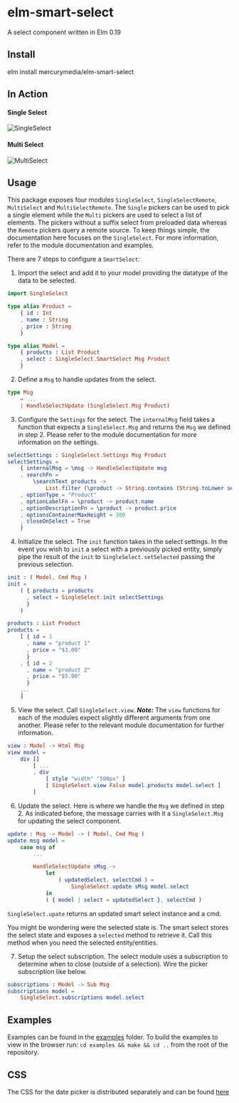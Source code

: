 # elm-smart-select
A select component written in Elm 0.19

## Install
elm install mercurymedia/elm-smart-select

## In Action

#### Single Select

![SingleSelect](https://user-images.githubusercontent.com/20546636/66810094-dace5480-ef2e-11e9-9e9a-df1fddb38dc6.gif)

#### Multi Select

![MultiSelect](https://user-images.githubusercontent.com/20546636/66810122-e1f56280-ef2e-11e9-9ac6-f2de80802a58.gif)

## Usage
This package exposes four modules `SingleSelect`, `SingleSelectRemote`, `MultiSelect` and `MultiSelectRemote`. The `Single` pickers can be used to pick a single element while the `Multi` pickers are used to select a list of elements. The pickers without a suffix select from preloaded data whereas the `Remote` pickers query a remote source. To keep things simple, the documentation here focuses on the `SingleSelect`. For more information, refer to the module documentation and examples.

There are 7 steps to configure a `SmartSelect`:

1. Import the select and add it to your model providing the datatype of the data to be selected.

```elm
import SingleSelect

type alias Product =
    { id : Int
    , name : String
    , price : String
    }

type alias Model =
    { products : List Product
    , select : SingleSelect.SmartSelect Msg Product
    }
```

2. Define a `Msg` to handle updates from the select.

```elm
type Msg
    = ...
    | HandleSelectUpdate (SingleSelect.Msg Product)
```

3. Configure the `Settings` for the select. The `internalMsg` field takes a function that expects a `SingleSelect.Msg` and returns the `Msg` we defined in step 2. Please refer to the module documentation for more information on the settings.

```elm
selectSettings : SingleSelect.Settings Msg Product
selectSettings =
    { internalMsg = \msg -> HandleSelectUpdate msg
    , searchFn =
        \searchText products ->
            List.filter (\product -> String.contains (String.toLower searchText) (String.toLower product.name)) products
    , optionType = "Product"
    , optionLabelFn = \product -> product.name
    , optionDescriptionFn = \product -> product.price
    , optionsContainerMaxHeight = 300
    , closeOnSelect = True
    }
```

4. Initialize the select. The `init` function takes in the select settings. In the event you wish to `init` a select with a previously picked entity, simply pipe the result of the `init` to `SingleSelect.setSelected` passing the previous selection.

```elm
init : ( Model, Cmd Msg )
init =
    ( { products = products
      , select = SingleSelect.init selectSettings
      }
    )

products : List Product
products =
    [ { id = 1
      , name = "product 1"
      , price = "$3.00"
      }
    , { id = 2
      , name = "product 2"
      , price = "$5.00"
      }
    ...
    ]

```

5. View the select. Call `SingleSelect.view`. **_Note:_** The `view` functions for each of the modules expect slightly different arguments from one another. Please refer to the relevant module documentation for further information.

```elm
view : Model -> Html Msg
view model =
    div []
        [ ...
        , div
            [ style "width" "500px" ]
            [ SingleSelect.view False model.products model.select ]
        ]
```

6. Update the select. Here is where we handle the `Msg` we defined in step 2. As indicated before, the message carries with it a `SingleSelect.Msg` for updating the select component. 

```elm
update : Msg -> Model -> ( Model, Cmd Msg )
update msg model =
    case msg of
        ...

        HandleSelectUpdate sMsg ->
            let
                ( updatedSelect, selectCmd ) =
                    SingleSelect.update sMsg model.select
            in
            ( { model | select = updatedSelect }, selectCmd )
```

`SingleSelect.upate` returns an updated smart select instance and a cmd.

You might be wondering were the selected state is. The smart select stores the select state and exposes a `selected` method to retrieve it. Call this method when you need the selected entity/entities.

7. Setup the select subscription. The select module uses a subscription to determine when to close (outside of a selection). Wire the picker subscription like below.

```elm
subscriptions : Model -> Sub Msg
subscriptions model =
    SingleSelect.subscriptions model.select
```

## Examples

Examples can be found in the [examples](https://github.com/mercurymedia/elm-smart-select/tree/master/examples) folder. To build the examples to view in the browser run: `cd examples && make && cd ..` from the root of the repository.

## CSS

The CSS for the date picker is distributed separately and can be found [here](https://github.com/mercurymedia/elm-smart-select/tree/master/css)